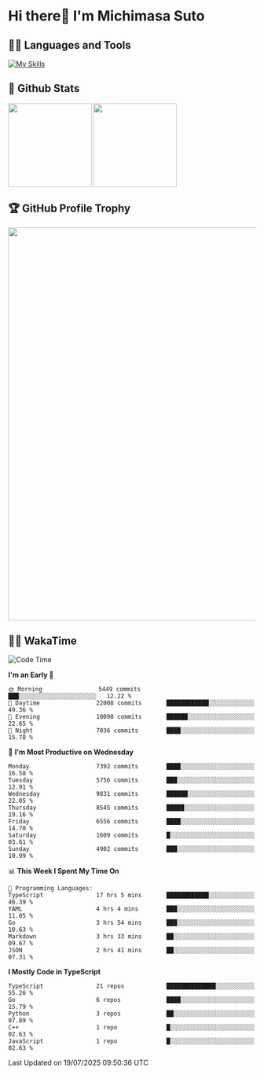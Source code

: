# Hi there👋 I'm Michimasa Suto

## 🧑‍💻 Languages and Tools
[![My Skills](https://skillicons.dev/icons?i=ts,nextjs,react,go,python,aws,terraform)](https://skillicons.dev)

<!--
**Suto-Michimasa/Suto-Michimasa** is a ✨ _special_ ✨ repository because its `README.md` (this file) appears on your GitHub profile.

Here are some ideas to get you started:

- 🔭 I’m currently working on ...
- 🌱 I’m currently learning ...
- 👯 I’m looking to collaborate on ...
- 🤔 I’m looking for help with ...
- 💬 Ask me about ...
- 📫 How to reach me: ...
- 😄 Pronouns: ...
- ⚡ Fun fact: ...
-->

## 💎 Github Stats

<div>
  <img height="170" align="left" src="https://github-readme-stats-psi-three-31.vercel.app/api?username=Suto-michimasa&count_private=true&show_icons=true&theme=dark" />
  <img height="170" src="https://github-readme-stats-psi-three-31.vercel.app/api/top-langs/?username=Suto-michimasa&langs_count=8&layout=compact&theme=dark" />
</div>

## 🏆 GitHub Profile Trophy

<img width="800" src="https://github-profile-trophy.vercel.app/?username=Suto-michimasa&theme=onedark&no-frame=true"/>


## 🧑‍💻 WakaTime
<!--START_SECTION:waka-->
![Code Time](http://img.shields.io/badge/Code%20Time-1%2C124%20hrs%201%20min-blue)

**I'm an Early 🐤** 

```text
🌞 Morning                5449 commits        ███░░░░░░░░░░░░░░░░░░░░░░   12.22 % 
🌆 Daytime                22008 commits       ████████████░░░░░░░░░░░░░   49.36 % 
🌃 Evening                10098 commits       ██████░░░░░░░░░░░░░░░░░░░   22.65 % 
🌙 Night                  7036 commits        ████░░░░░░░░░░░░░░░░░░░░░   15.78 % 
```
📅 **I'm Most Productive on Wednesday** 

```text
Monday                   7392 commits        ████░░░░░░░░░░░░░░░░░░░░░   16.58 % 
Tuesday                  5756 commits        ███░░░░░░░░░░░░░░░░░░░░░░   12.91 % 
Wednesday                9831 commits        ██████░░░░░░░░░░░░░░░░░░░   22.05 % 
Thursday                 8545 commits        █████░░░░░░░░░░░░░░░░░░░░   19.16 % 
Friday                   6556 commits        ████░░░░░░░░░░░░░░░░░░░░░   14.70 % 
Saturday                 1609 commits        █░░░░░░░░░░░░░░░░░░░░░░░░   03.61 % 
Sunday                   4902 commits        ███░░░░░░░░░░░░░░░░░░░░░░   10.99 % 
```


📊 **This Week I Spent My Time On** 

```text
💬 Programming Languages: 
TypeScript               17 hrs 5 mins       ████████████░░░░░░░░░░░░░   46.39 % 
YAML                     4 hrs 4 mins        ███░░░░░░░░░░░░░░░░░░░░░░   11.05 % 
Go                       3 hrs 54 mins       ███░░░░░░░░░░░░░░░░░░░░░░   10.63 % 
Markdown                 3 hrs 33 mins       ██░░░░░░░░░░░░░░░░░░░░░░░   09.67 % 
JSON                     2 hrs 41 mins       ██░░░░░░░░░░░░░░░░░░░░░░░   07.31 % 
```

**I Mostly Code in TypeScript** 

```text
TypeScript               21 repos            ██████████████░░░░░░░░░░░   55.26 % 
Go                       6 repos             ████░░░░░░░░░░░░░░░░░░░░░   15.79 % 
Python                   3 repos             ██░░░░░░░░░░░░░░░░░░░░░░░   07.89 % 
C++                      1 repo              █░░░░░░░░░░░░░░░░░░░░░░░░   02.63 % 
JavaScript               1 repo              █░░░░░░░░░░░░░░░░░░░░░░░░   02.63 % 
```




 Last Updated on 19/07/2025 09:50:36 UTC
<!--END_SECTION:waka-->
